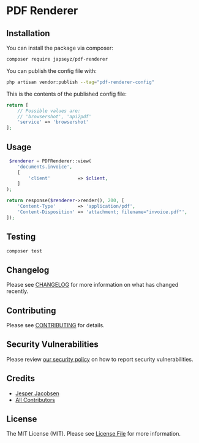 # PDF Renderer

## Installation

You can install the package via composer:

```bash
composer require japseyz/pdf-renderer
```

You can publish the config file with:

```bash
php artisan vendor:publish --tag="pdf-renderer-config"
```

This is the contents of the published config file:

```php
return [
    // Possible values are:
    // 'browsershot', 'api2pdf'
    'service' => 'browsershot'
];
```

## Usage

```php
 $renderer = PDFRenderer::view(
    'documents.invoice',
    [
        'client'          => $client,
    ]
);

return response($renderer->render(), 200, [
    'Content-Type'        => 'application/pdf',
    'Content-Disposition' => 'attachment; filename="invoice.pdf"',
]);
```

## Testing

```bash
composer test
```

## Changelog

Please see [CHANGELOG](CHANGELOG.md) for more information on what has changed recently.

## Contributing

Please see [CONTRIBUTING](CONTRIBUTING.md) for details.

## Security Vulnerabilities

Please review [our security policy](../../security/policy) on how to report security vulnerabilities.

## Credits

- [Jesper Jacobsen](https://github.com/JapSeyz)
- [All Contributors](../../contributors)

## License

The MIT License (MIT). Please see [License File](LICENSE.md) for more information.
